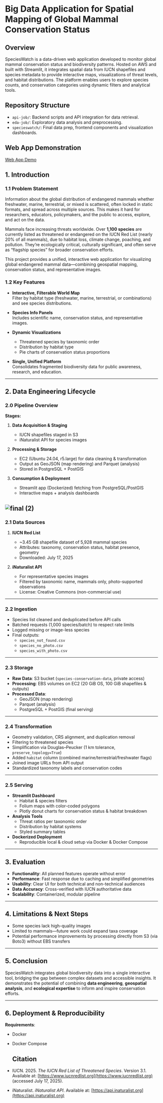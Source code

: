 # Big Data Application for Spatial Mapping of Global Mammal Conservation Status


## Overview
SpeciesWatch is a data-driven web application developed to monitor global mammal conservation status and biodiversity patterns. Hosted on AWS and built with Streamlit, it integrates spatial data from IUCN shapefiles and species metadata to provide interactive maps, visualizations of threat levels, and habitat distributions. The platform enables users to explore species counts, and conservation categories using dynamic filters and analytical tools.

## Repository Structure
- `api-job/`: Backend scripts and API integration for data retrieval.
- `eda-job/`: Exploratory data analysis and preprocessing.
- `specieswatch/`: Final data prep, frontend components and visualization dashboards.

## Web App Demonstration
[Web App Demo](https://youtu.be/lOPJfy6CYXo) 


## 1. Introduction

### 1.1 Problem Statement

Information about the global distribution of endangered mammals whether freshwater, marine, terrestrial, or mixed is scattered, often locked in static formats, and spread across multiple sources. This makes it hard for researchers, educators, policymakers, and the public to access, explore, and act on the data.

Mammals face increasing threats worldwide. Over **1,100 species** are currently listed as threatened or endangered on the IUCN Red List (nearly 20% of all mammals), due to habitat loss, climate change, poaching, and pollution. They’re ecologically critical, culturally significant, and often serve as “flagship species” for broader conservation efforts.

This project provides a unified, interactive web application for visualizing global endangered mammal data—combining geospatial mapping, conservation status, and representative images.

### 1.2 Key Features

- **Interactive, Filterable World Map**  
  Filter by habitat type (freshwater, marine, terrestrial, or combinations) and see species distributions.
  
- **Species Info Panels**  
  Includes scientific name, conservation status, and representative images.

- **Dynamic Visualizations**  
  - Threatened species by taxonomic order  
  - Distribution by habitat type  
  - Pie charts of conservation status proportions

- **Single, Unified Platform**  
  Consolidates fragmented biodiversity data for public awareness, research, and education.

---

## 2. Data Engineering Lifecycle

### 2.0 Pipeline Overview

**Stages:**
1. **Data Acquisition & Staging**  
   - IUCN shapefiles staged in S3  
   - iNaturalist API for species images

2. **Processing & Storage**  
   - EC2 (Ubuntu 24.04, r5.large) for data cleaning & transformation  
   - Output as GeoJSON (map rendering) and Parquet (analysis)  
   - Stored in PostgreSQL + PostGIS

3. **Consumption & Deployment**  
   - Streamlit app (Dockerized) fetching from PostgreSQL/PostGIS  
   - Interactive maps + analysis dashboards

![final (2)](https://github.com/user-attachments/assets/70b6d48c-584b-4a8a-b669-3c2f47696479)
---

### 2.1 Data Sources

1. **IUCN Red List**  
   - ~3.45 GB shapefile dataset of 5,928 mammal species  
   - Attributes: taxonomy, conservation status, habitat presence, geometry  
   - Downloaded: July 17, 2025  

2. **iNaturalist API**  
   - For representative species images  
   - Filtered by taxonomic name, mammals only, photo-supported observations  
   - License: Creative Commons (non-commercial use)

---

### 2.2 Ingestion

- Species list cleaned and deduplicated before API calls
- Batched requests (1,000 species/batch) to respect rate limits
- Logged missing or image-less species
- Final outputs:  
  - `species_not_found.csv`  
  - `species_no_photo.csv`  
  - `species_with_photo.csv`

---

### 2.3 Storage

- **Raw Data**: S3 bucket (`species-conservation-data`, private access)  
- **Processing**: EBS volumes on EC2 (20 GiB OS, 100 GiB shapefiles & outputs)  
- **Processed Data**:  
  - GeoJSON (map rendering)  
  - Parquet (analysis)  
  - PostgreSQL + PostGIS (final serving)

---

### 2.4 Transformation

- Geometry validation, CRS alignment, and duplication removal
- Filtering to threatened species
- Simplification via Douglas–Peucker (1 km tolerance, `preserve_topology=True`)
- Added `habitat` column (combined marine/terrestrial/freshwater flags)
- Joined image URLs from API output
- Standardized taxonomy labels and conservation codes

---

### 2.5 Serving

- **Streamlit Dashboard**  
  - Habitat & species filters  
  - Folium maps with color-coded polygons  
  - Plotly donut charts for conservation status & habitat breakdown
- **Analysis Tools**  
  - Threat ratios per taxonomic order  
  - Distribution by habitat systems  
  - Styled summary tables
- **Dockerized Deployment**  
  - Reproducible local & cloud setup via Docker & Docker Compose

---

## 3. Evaluation

- **Functionality**: All planned features operate without error
- **Performance**: Fast response due to caching and simplified geometries
- **Usability**: Clear UI for both technical and non-technical audiences
- **Data Accuracy**: Cross-verified with IUCN authoritative data
- **Scalability**: Containerized, modular pipeline

---

## 4. Limitations & Next Steps

- Some species lack high-quality images  
- Limited to mammals—future work could expand taxa coverage  
- Potential performance improvements by processing directly from S3 (via Boto3) without EBS transfers

---

## 5. Conclusion

SpeciesWatch integrates global biodiversity data into a single interactive tool, bridging the gap between complex datasets and accessible insights. It demonstrates the potential of combining **data engineering**, **geospatial analysis**, and **ecological expertise** to inform and inspire conservation efforts.

---

## 6. Deployment & Reproducibility

**Requirements**:
- Docker
- Docker Compose

  ## Citation

- IUCN. 2025. *The IUCN Red List of Threatened Species*. Version 3.1. Available at: [https://www.iucnredlist.org](https://www.iucnredlist.org) (accessed July 17, 2025).
- iNaturalist. *iNaturalist API*. Available at: [https://api.inaturalist.org](https://api.inaturalist.org)


